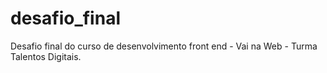 # desafio_final
Desafio final do curso de desenvolvimento front end - Vai na Web - Turma Talentos Digitais.
